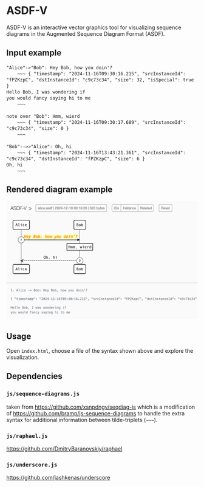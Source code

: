 # ASDF-V

ASDF-V is an interactive vector graphics tool for visualizing
sequence diagrams in the Augmented Sequence Diagram Format (ASDF).


## Input example

```
"Alice"->"Bob": Hey Bob, how you doin'?
	~~~ { "timestamp": "2024-11-16T09:30:16.215", "srcInstanceId": "fPZKzpC", "dstInstanceId": "c9c73c34", "size": 32, "isSpecial": true }
Hello Bob, I was wondering if
you would fancy saying hi to me
	~~~

note over "Bob": Hmm, wierd
	~~~ { "timestamp": "2024-11-16T09:30:17.689", "srcInstanceId": "c9c73c34", "size": 0 }
	~~~

"Bob"-->>"Alice": Oh, hi
	~~~ { "timestamp": "2024-11-16T13:43:21.361", "srcInstanceId": "c9c73c34", "dstInstanceId": "fPZKzpC", "size": 6 }
Oh, hi
	~~~
```

## Rendered diagram example

![ASDF example](img/asdf-example.png)


## Usage

Open `index.html`, choose a file of the syntax shown above
and explore the visualization.


## Dependencies

### `js/sequence-diagrams.js`

taken from https://github.com/xsnpdngv/seqdiag-js which is a
modification of https://github.com/bramp/js-sequence-diagrams to handle
the extra syntax for additional information between tilde-triplets
(`~~~`).


### `js/raphael.js`

https://github.com/DmitryBaranovskiy/raphael


### `js/underscore.js`

https://github.com/jashkenas/underscore
